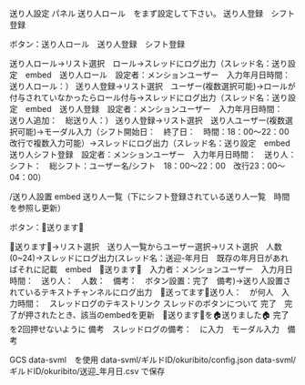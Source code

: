 送り人設定
パネル
送り人ロール　をまず設定して下さい。
送り人登録　シフト登録

ボタン：送り人ロール　送り人登録　シフト登録

送り人ロール→リスト選択　ロール→スレッドにログ出力（スレッド名：送り設定　embed　送り人ロール　設定者：メンションユーザー　入力年月日時間：　送り人ロール：）
送り人登録→リスト選択　ユーザー(複数選択可能)→ロールが付与されていなかったらロール付与→スレッドにログ出力（スレッド名：送り設定　embed　送り人登録　設定者：メンションユーザー　入力年月日時間：　送り人追加：　総送り人：）
送り人登録→リスト選択　送り人ユーザー(複数選択可能)→モーダル入力（シフト開始日：　終了日：　時間：18：00～22：00　改行で複数入力可能）→スレッドにログ出力（スレッド名：送り設定　embed　送り人シフト登録　設定者：メンションユーザー　入力年月日時間：　送り人：　シフト：　総シフト：ユーザー名/シフト　18：00～22：00　改行23：00～04：00）

/送り人設置
embed
送り人一覧（下にシフト登録されている送り人一覧　時間を参照し更新）

ボタン：🚕送ります🚕

🚕送ります🚕→リスト選択　送り人一覧からユーザー選択→リスト選択　人数(0~24)→スレッドにログ出力(スレッド名：送迎-年月日　既存の年月日があればそれに記載　embed　🚕送ります🚕　入力者：メンションユーザー　入力月日時間：　送り人：　人数：　備考：　ボタン設置：完了　備考)→送り人設置されているテキストチャンネルにログ出力　🚕送ってます🚕送り人：　が何人　入力時間：　スレッドログのテキストリンク
スレッドのボタンについて
完了　完了が押されたとき、該当のembedを更新　🚕送ります🚕を🏠送りました🏠
完了を2回押せないように
備考　スレッドログの備考：　に入力　モーダル入力　備考

GCS data-svml　を使用
data-svml/ギルドID/okuribito/config.json
data-svml/ギルドID/okuribito/送迎_年月日.csv
で保存